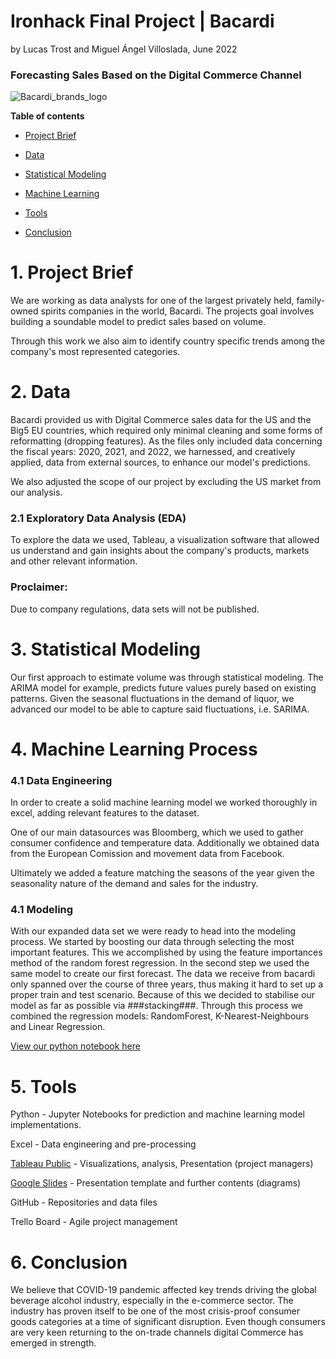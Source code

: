 # Ironhack Final Project | Bacardi #

by Lucas Trost and Miguel Ángel Villoslada, June 2022

### Forecasting Sales Based on the Digital Commerce Channel ###
![Bacardi_brands_logo](https://user-images.githubusercontent.com/103429801/172137582-400a5c1e-e295-465b-8fe8-f9429792afdd.jpeg)

**Table of contents**

  - [Project Brief](#section1)

  - [Data](#section2)
  
  - [Statistical Modeling](#section3)

  - [Machine Learning](#section4)

  - [Tools](#section5)
  
  - [Conclusion](#section6)
  
<a id='section1'></a>
# 1. Project Brief

We are working as data analysts for one of the largest privately held, family-owned spirits companies in the world, Bacardi. The projects goal involves building a soundable model to predict sales based on volume. 

Through this work we also aim to identify country specific trends among the company's most represented categories.
<a id='section2'></a>
# 2. Data

Bacardi provided us with Digital Commerce sales data for the US and the Big5 EU countries, which required only minimal cleaning and some forms of reformatting (dropping features). As the files only included data concerning the fiscal years: 2020, 2021, and 2022, we harnessed, and creatively applied, data from external sources, to enhance our model's predictions. 

We also adjusted the scope of our project by excluding the US market from our analysis.

  ### 2.1 Exploratory Data Analysis (EDA)

To explore the data we used, Tableau, a visualization software that allowed us understand and gain insights about the company's products, markets and   other relevant information.

  ### Proclaimer: 
 Due to company regulations, data sets will not be published.

<a id='section3'></a>
# 3. Statistical Modeling

Our first approach to estimate volume was through statistical modeling. The ARIMA model for example, predicts future values purely based on existing patterns. Given the seasonal fluctuations in the demand of liquor, we advanced our model to be able to capture said fluctuations, i.e. SARIMA.

<a id='section4'></a>
# 4. Machine Learning Process

  ### 4.1 Data Engineering 

In order to create a solid machine learning model we worked thoroughly in excel, adding relevant features to the dataset. 

One of our main datasources was Bloomberg, which we used to gather consumer confidence and temperature data. Additionally we obtained data from the European Comission and movement data from Facebook. 

Ultimately we added a feature matching the seasons of the year given the seasonality nature of the demand and sales for the industry.   

  ### 4.1 Modeling
  
 With our expanded data set we were ready to head into the modeling process. We started by boosting our data through selecting the most important features. This we accomplished by using the feature importances method of the random forest regression. In the second step we used the same model to create our first forecast.  The data we receive from bacardi only spanned over the course of three years, thus making it hard to set up a proper train and test scenario. Because of this we decided to stabilise our model as far as possible via ###stacking###. Through this process we combined the regression models: RandomForest, K-Nearest-Neighbours and Linear Regression. 


[View our python notebook here](https://github.com/LucasTrost/Ironhack-Final-Project-Bacardi/blob/main/Python%20Notebook/Bacardi_Creating_Model.ipynb)


<a id='section5'></a>  
# 5. Tools

   Python - Jupyter Notebooks for prediction and machine learning model implementations.

   Excel -  Data engineering and pre-processing

   [Tableau Public](https://public.tableau.com/app/profile/lucas.trost/viz/Ironhack-Final-Project-Barcardi/CountryForecast) - Visualizations, analysis, Presentation (project managers)
    
   [Google Slides](https://docs.google.com/presentation/d/e/2PACX-1vSI9lEiMGfcXcfaol6NwdTXmpoC0GeTFpIdF1lDuAyEVI3LP4Z9lc5pUQTfJy9RNMmePrrJ67BvwnTn/pub?start=false&loop=false&) - Presentation template and further contents (diagrams)

   GitHub - Repositories and data files
    
   Trello Board - Agile project management

<a id='section6'></a> 
# 6. Conclusion

We believe that COVID-19 pandemic affected key trends driving the global beverage alcohol industry, especially in the e-commerce sector. The industry has proven itself to be one of the most crisis-proof consumer goods categories at a time of significant disruption. Even though consumers are very keen returning to the on-trade channels digital Commerce has emerged in strength. 



